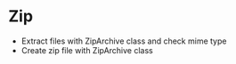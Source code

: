 Zip
===

- Extract files with ZipArchive class and check mime type
- Create zip file with ZipArchive class